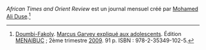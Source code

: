<!-- TITLE: African Times and Orient Review -->
<!-- SUBTITLE: Présentation du journal African Times and Orient Review -->

*African Times and Orient Review* est un journal mensuel créé par [Mohamed Ali Duse](/personnalite/homme/polymathe/afrique/nord-est/egypte/duse-mohamed-ali).[^1]


[^1]: [Doumbi-Fakoly](/personnalite/homme/polymathe/afrique/nord-ouest/pays/mali/doumbi-fakoli). [Marcus Garvey expliqué aux adolescents](/ouvrage/documentaire/marcus-garvey-explique-aux-adolescents). Édition [MENAIBUC](/organisme/editeur/menaibuc) ; 2ème trimestre [2009](/histoire/date/calendrier-gregorien/par-annee/2009). 91 p. ISBN : 978-2-35349-102-5.